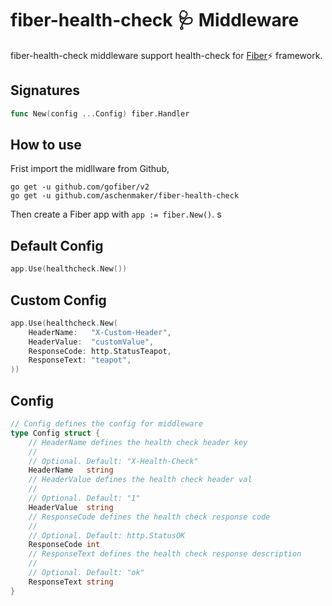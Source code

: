 # fiber-health-check 🩺 Middleware
fiber-health-check middleware support health-check for [Fiber](https://github.com/gofiber/fiber)⚡️ framework.

## Signatures

```go
func New(config ...Config) fiber.Handler
```

## How to use
Frist import the midllware from Github,
```shell
go get -u github.com/gofiber/v2
go get -u github.com/aschenmaker/fiber-health-check
```
Then create a Fiber app with `app := fiber.New()`.
s
## Default Config
```go
app.Use(healthcheck.New())
```
## Custom Config
```go
app.Use(healthcheck.New(
    HeaderName:   "X-Custom-Header",
	HeaderValue:  "customValue",
	ResponseCode: http.StatusTeapot,
	ResponseText: "teapot",
))
```
## Config
```go
// Config defines the config for middleware
type Config struct {
    // HeaderName defines the health check header key
    //
    // Optional. Default: "X-Health-Check"
	HeaderName   string
    // HeaderValue defines the health check header val
    //
    // Optional. Default: "1"
	HeaderValue  string
    // ResponseCode defines the health check response code
    //
    // Optional. Default: http.StatusOK
	ResponseCode int
    // ResponseText defines the health check response description
    //
    // Optional. Default: "ok"
	ResponseText string
}
```
